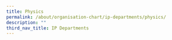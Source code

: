 ```yaml
---
title: Physics
permalink: /about/organisation-chart/ip-departments/physics/
description: ""
third_nav_title: IP Departments
---
```

